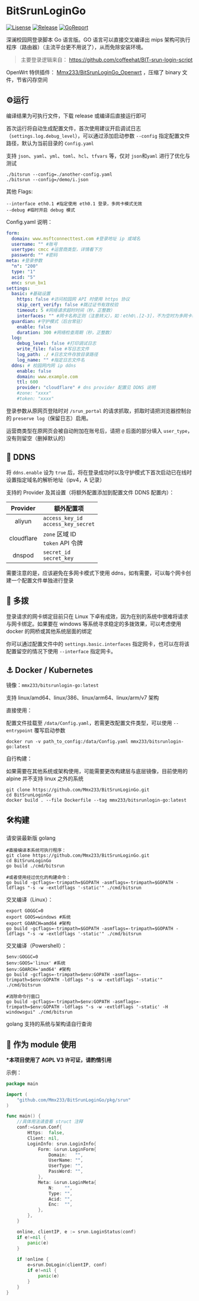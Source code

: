 # BitSrunLoginGo

[![Lisense](https://img.shields.io/github/license/Mmx233/BitSrunLoginGo)](https://github.com/Mmx233/BitSrunLoginGo/blob/main/LICENSE)
[![Release](https://img.shields.io/github/v/release/Mmx233/BitSrunLoginGo?color=blueviolet&include_prereleases)](https://github.com/Mmx233/BitSrunLoginGo/releases)
[![GoReport](https://goreportcard.com/badge/github.com/Mmx233/BitSrunLoginGo)](https://goreportcard.com/report/github.com/Mmx233/BitSrunLoginGo)

深澜校园网登录脚本 Go 语言版。GO 语言可以直接交叉编译出 mips 架构可执行程序（路由器）（主流平台更不用说了），从而免除安装环境。

> 主要登录逻辑来自： https://github.com/coffeehat/BIT-srun-login-script

OpenWrt 特供插件： [Mmx233/BitSrunLoginGo_Openwrt](https://github.com/Mmx233/BitSrunLoginGo_Openwrt) ，压缩了 binary 文件，节省闪存空间

## :gear:运行

编译结果为可执行文件，下载 release 或编译后直接运行即可

首次运行将自动生成配置文件，首次使用建议开启调试日志（`settings.log.debug_level`），可以通过添加启动参数 `--config` 指定配置文件路径，默认为当前目录的 `Config.yaml`

支持 `json`、`yaml`、`yml`、`toml`、`hcl`、`tfvars` 等，仅对 `json`和`yaml` 进行了优化与测试

```shell
./bitsrun --config=./another-config.yaml
./bitsrun --config=/demo/i.json
```

其他 Flags:

```text
--interface eth0.1 #指定使用 eth0.1 登录，多网卡模式无效
--debug #临时开启 debug 模式
```

Config.yaml 说明：

```yaml
form:
  domain: www.msftconnecttest.com #登录地址 ip 或域名
  username: "" #账号
  usertype: cmcc #运营商类型，详情看下方
  password: "" #密码
meta: #登录参数
  "n": "200"
  type: "1"
  acid: "5"
  enc: srun_bx1
settings:
  basic: #基础设置
    https: false #访问校园网 API 时使用 https 协议
    skip_cert_verify: false #跳过证书有效校验
    timeout: 5 #网络请求超时时间（秒，正整数）
    interfaces: "" #网卡名称正则（注意转义），如：eth0\.[2-3]，不为空时为多网卡模式
  guardian: #守护模式（后台常驻）
    enable: false 
    duration: 300 #网络检查周期（秒，正整数）
  log:
    debug_level: false #打印调试日志
    write_file: false #写日志文件
    log_path: ./ #日志文件存放目录路径
    log_name: "" #指定日志文件名
  ddns: # 校园网内网 ip ddns
    enable: false
    domain: www.example.com
    ttl: 600
    provider: "cloudflare" # dns provider 配置见 DDNS 说明
    #zone: "xxxx"
    #token: "xxxx"
```

登录参数从原网页登陆时对 `/srun_portal` 的请求抓取，抓取时请把浏览器控制台的 `preserve log`（保留日志）启用。

运营商类型在原网页会被自动附加在账号后，请把 `@` 后面的部分填入 `user_type`，没有则留空（删掉默认的）

## :bow_and_arrow: DDNS

将 `ddns.enable` 设为 `true` 后，将在登录成功时以及守护模式下首次启动已在线时设置指定域名的解析地址（ipv4，A 记录）

支持的 Provider 及其设置（将额外配置添加到配置文件 DDNS 配置内）：

|  Provider  | 额外配置项                                   |
|:----------:|-----------------------------------------|
|   aliyun   | `access_key_id`<br/>`access_key_secret` |
| cloudflare | `zone` 区域 ID<br/>`token` API 令牌         |
|   dnspod   | `secret_id`<br/>`secret_key`            |

需要注意的是，应该避免在多网卡模式下使用 ddns，如有需要，可以每个网卡创建一个配置文件单独进行登录

## :shower: 多拨

登录请求的网卡绑定目前只在 Linux 下卓有成效，因为在别的系统中很难将请求与网卡绑定。如果要在 windows 等系统寻求稳定的多拨效果，可以考虑使用 docker 的网桥或其他系统层面的绑定

你可以通过配置文件中的 `settings.basic.interfaces` 指定网卡，也可以在将该配置留空的情况下使用 `--interface` 指定网卡。

## :anchor: Docker / Kubernetes

镜像：`mmx233/bitsrunlogin-go:latest`

支持 linux/amd64、linux/386、linux/arm64、linux/arm/v7 架构

直接使用：

配置文件挂载至 `/data/Config.yaml`，若需更改配置文件类型，可以使用 `--entrypoint` 覆写启动参数

```shell
docker run -v path_to_config:/data/Config.yaml mmx233/bitsrunlogin-go:latest
```

自行构建：

如果需要在其他系统或架构使用，可能需要更改构建层与底层镜像，目前使用的 alpine 并不支持 linux 之外的系统

```shell
git clone https://github.com/Mmx233/BitSrunLoginGo.git
cd BitSrunLoginGo
docker build . --file Dockerfile --tag mmx233/bitsrunlogin-go:latest
```

## :hammer_and_wrench:构建

请安装最新版 golang

```shell
#直接编译本系统可执行程序：
git clone https://github.com/Mmx233/BitSrunLoginGo.git
cd BitSrunLoginGo
go build ./cmd/bitsrun

#或者使用经过优化的构建命令：
go build -gcflags=-trimpath=$GOPATH -asmflags=-trimpath=$GOPATH -ldflags "-s -w -extldflags '-static'" ./cmd/bitsrun

```

交叉编译（Linux）：

```shell
export GOGGC=0
export GOOS=windows #系统
export GOARCH=amd64 #架构
go build -gcflags=-trimpath=$GOPATH -asmflags=-trimpath=$GOPATH -ldflags "-s -w -extldflags '-static'" ./cmd/bitsrun
```

交叉编译（Powershell）：

```shell
$env:GOGGC=0
$env:GOOS='linux' #系统
$env:GOARCH='amd64' #架构
go build -gcflags=-trimpath=$env:GOPATH -asmflags=-trimpath=$env:GOPATH -ldflags "-s -w -extldflags '-static'" ./cmd/bitsrun

#消除命令行窗口
go build -gcflags=-trimpath=$env:GOPATH -asmflags=-trimpath=$env:GOPATH -ldflags "-s -w -extldflags '-static' -H windowsgui" ./cmd/bitsrun
```

golang 支持的系统与架构请自行查询

## :jigsaw: 作为 module 使用

**\*本项目使用了 AGPL V3 许可证，请酌情引用**

示例：

```go
package main

import (
	"github.com/Mmx233/BitSrunLoginGo/pkg/srun"
)

func main() {
    //具体用法请查看 struct 注释
    conf:=&srun.Conf{
        Https:  false,
        Client: nil,
        LoginInfo: srun.LoginInfo{
            Form: &srun.LoginForm{
                Domain:   "",
                UserName: "",
                UserType: "",
                PassWord: "",
            },
            Meta: &srun.LoginMeta{
                N:    "",
                Type: "",
                Acid: "",
                Enc:  "",
            },
        },
    }

    online, clientIP, e := srun.LoginStatus(conf)
    if e!=nil {
        panic(e)
    }
	
    if !online {
        e=srun.DoLogin(clientIP, conf)
        if e!=nil {
            panic(e)
        }	
    }
}
```